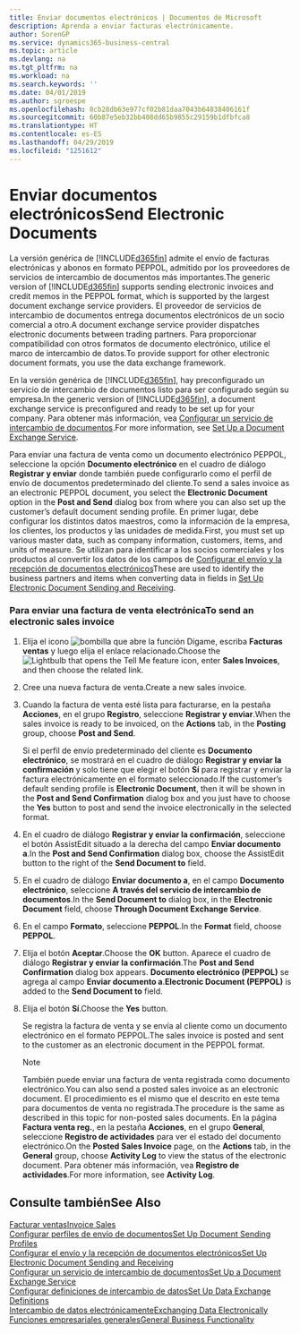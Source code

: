 ```yaml
---
title: Enviar documentos electrónicos | Documentos de Microsoft
description: Aprenda a enviar facturas electrónicamente.
author: SorenGP
ms.service: dynamics365-business-central
ms.topic: article
ms.devlang: na
ms.tgt_pltfrm: na
ms.workload: na
ms.search.keywords: ''
ms.date: 04/01/2019
ms.author: sgroespe
ms.openlocfilehash: 8cb28db63e977cf02b81daa7043b64838406161f
ms.sourcegitcommit: 60b87e5eb32bb408dd65b9855c29159b1dfbfca8
ms.translationtype: HT
ms.contentlocale: es-ES
ms.lasthandoff: 04/29/2019
ms.locfileid: "1251612"
---
```

# <a name="send-electronic-documents"></a><span data-ttu-id="dabf0-103">Enviar documentos electrónicos</span><span class="sxs-lookup"><span data-stu-id="dabf0-103">Send Electronic Documents</span></span>
<span data-ttu-id="dabf0-104">La versión genérica de [!INCLUDE[d365fin](includes/d365fin_md.md)] admite el envío de facturas electrónicas y abonos en formato PEPPOL, admitido por los proveedores de servicios de intercambio de documentos más importantes.</span><span class="sxs-lookup"><span data-stu-id="dabf0-104">The generic version of [!INCLUDE[d365fin](includes/d365fin_md.md)] supports sending electronic invoices and credit memos in the PEPPOL format, which is supported by the largest document exchange service providers.</span></span> <span data-ttu-id="dabf0-105">El proveedor de servicios de intercambio de documentos entrega documentos electrónicos de un socio comercial a otro.</span><span class="sxs-lookup"><span data-stu-id="dabf0-105">A document exchange service provider dispatches electronic documents between trading partners.</span></span> <span data-ttu-id="dabf0-106">Para proporcionar compatibilidad con otros formatos de documento electrónico, utilice el marco de intercambio de datos.</span><span class="sxs-lookup"><span data-stu-id="dabf0-106">To provide support for other electronic document formats, you use the data exchange framework.</span></span>  

 <span data-ttu-id="dabf0-107">En la versión genérica de [!INCLUDE[d365fin](includes/d365fin_md.md)], hay preconfigurado un servicio de intercambio de documentos listo para ser configurado según su empresa.</span><span class="sxs-lookup"><span data-stu-id="dabf0-107">In the generic version of [!INCLUDE[d365fin](includes/d365fin_md.md)], a document exchange service is preconfigured and ready to be set up for your company.</span></span> <span data-ttu-id="dabf0-108">Para obtener más información, vea [Configurar un servicio de intercambio de documentos](across-how-to-set-up-a-document-exchange-service.md).</span><span class="sxs-lookup"><span data-stu-id="dabf0-108">For more information, see [Set Up a Document Exchange Service](across-how-to-set-up-a-document-exchange-service.md).</span></span>  

 <span data-ttu-id="dabf0-109">Para enviar una factura de venta como un documento electrónico PEPPOL, seleccione la opción **Documento electrónico** en el cuadro de diálogo **Registrar y enviar** donde también puede configurarlo como el perfil de envío de documentos predeterminado del cliente.</span><span class="sxs-lookup"><span data-stu-id="dabf0-109">To send a sales invoice as an electronic PEPPOL document, you select the **Electronic Document** option in the **Post and Send** dialog box from where you can also set up the customer’s default document sending profile.</span></span> <span data-ttu-id="dabf0-110">En primer lugar, debe configurar los distintos datos maestros, como la información de la empresa, los clientes, los productos y las unidades de medida.</span><span class="sxs-lookup"><span data-stu-id="dabf0-110">First, you must set up various master data, such as company information, customers, items, and units of measure.</span></span> <span data-ttu-id="dabf0-111">Se utilizan para identificar a los socios comerciales y los productos al convertir los datos de los campos de [Configurar el envío y la recepción de documentos electrónicos](across-how-to-set-up-electronic-document-sending-and-receiving.md)</span><span class="sxs-lookup"><span data-stu-id="dabf0-111">These are used to identify the business partners and items when converting data in fields in [Set Up Electronic Document Sending and Receiving](across-how-to-set-up-electronic-document-sending-and-receiving.md).</span></span>  

### <a name="to-send-an-electronic-sales-invoice"></a><span data-ttu-id="dabf0-112">Para enviar una factura de venta electrónica</span><span class="sxs-lookup"><span data-stu-id="dabf0-112">To send an electronic sales invoice</span></span>  

1.  <span data-ttu-id="dabf0-113">Elija el icono ![bombilla que abre la función Dígame](media/ui-search/search_small.png "Dígame que desea hacer"), escriba **Facturas ventas** y luego elija el enlace relacionado.</span><span class="sxs-lookup"><span data-stu-id="dabf0-113">Choose the ![Lightbulb that opens the Tell Me feature](media/ui-search/search_small.png "Tell me what you want to do") icon, enter **Sales Invoices**, and then choose the related link.</span></span>  

2.  <span data-ttu-id="dabf0-114">Cree una nueva factura de venta.</span><span class="sxs-lookup"><span data-stu-id="dabf0-114">Create a new sales invoice.</span></span>  

3.  <span data-ttu-id="dabf0-115">Cuando la factura de venta esté lista para facturarse, en la pestaña **Acciones**, en el grupo **Registro**, seleccione **Registrar y enviar**.</span><span class="sxs-lookup"><span data-stu-id="dabf0-115">When the sales invoice is ready to be invoiced, on the **Actions** tab, in the **Posting** group, choose **Post and Send**.</span></span>  

     <span data-ttu-id="dabf0-116">Si el perfil de envío predeterminado del cliente es **Documento electrónico**, se mostrará en el cuadro de diálogo **Registrar y enviar la confirmación** y solo tiene que elegir el botón **Sí** para registrar y enviar la factura electrónicamente en el formato seleccionado.</span><span class="sxs-lookup"><span data-stu-id="dabf0-116">If the customer’s default sending profile is **Electronic Document**, then it will be shown in the **Post and Send Confirmation** dialog box and you just have to choose the **Yes** button to post and send the invoice electronically in the selected format.</span></span>  

4.  <span data-ttu-id="dabf0-117">En el cuadro de diálogo **Registrar y enviar la confirmación**, seleccione el botón AssistEdit situado a la derecha del campo **Enviar documento a**.</span><span class="sxs-lookup"><span data-stu-id="dabf0-117">In the **Post and Send Confirmation** dialog box, choose the AssistEdit button to the right of the **Send Document to** field.</span></span>  

5.  <span data-ttu-id="dabf0-118">En el cuadro de diálogo **Enviar documento a**, en el campo **Documento electrónico**, seleccione **A través del servicio de intercambio de documentos**.</span><span class="sxs-lookup"><span data-stu-id="dabf0-118">In the **Send Document to** dialog box, in the **Electronic Document** field, choose **Through Document Exchange Service**.</span></span>  

6.  <span data-ttu-id="dabf0-119">En el campo **Formato**, seleccione **PEPPOL**.</span><span class="sxs-lookup"><span data-stu-id="dabf0-119">In the **Format** field, choose **PEPPOL**.</span></span>  

7.  <span data-ttu-id="dabf0-120">Elija el botón **Aceptar**.</span><span class="sxs-lookup"><span data-stu-id="dabf0-120">Choose the **OK** button.</span></span> <span data-ttu-id="dabf0-121">Aparece el cuadro de diálogo **Registrar y enviar la confirmación**.</span><span class="sxs-lookup"><span data-stu-id="dabf0-121">The **Post and Send Confirmation** dialog box appears.</span></span> <span data-ttu-id="dabf0-122">**Documento electrónico (PEPPOL)** se agrega al campo **Enviar documento a**.</span><span class="sxs-lookup"><span data-stu-id="dabf0-122">**Electronic Document (PEPPOL)** is added to the **Send Document to** field.</span></span>  

8.  <span data-ttu-id="dabf0-123">Elija el botón **Sí**.</span><span class="sxs-lookup"><span data-stu-id="dabf0-123">Choose the **Yes** button.</span></span>  

     <span data-ttu-id="dabf0-124">Se registra la factura de venta y se envía al cliente como un documento electrónico en el formato PEPPOL.</span><span class="sxs-lookup"><span data-stu-id="dabf0-124">The sales invoice is posted and sent to the customer as an electronic document in the PEPPOL format.</span></span>  

    > [!NOTE]  
    >  <span data-ttu-id="dabf0-125">También puede enviar una factura de venta registrada como documento electrónico.</span><span class="sxs-lookup"><span data-stu-id="dabf0-125">You can also send a posted sales invoice as an electronic document.</span></span> <span data-ttu-id="dabf0-126">El procedimiento es el mismo que el descrito en este tema para documentos de venta no registrada.</span><span class="sxs-lookup"><span data-stu-id="dabf0-126">The procedure is the same as described in this topic for non-posted sales documents.</span></span> <span data-ttu-id="dabf0-127">En la página **Factura venta reg.**, en la pestaña **Acciones**, en el grupo **General**, seleccione **Registro de actividades** para ver el estado del documento electrónico.</span><span class="sxs-lookup"><span data-stu-id="dabf0-127">On the **Posted Sales Invoice** page, on the **Actions** tab, in the **General** group, choose **Activity Log** to view the status of the electronic document.</span></span> <span data-ttu-id="dabf0-128">Para obtener más información, vea **Registro de actividades**.</span><span class="sxs-lookup"><span data-stu-id="dabf0-128">For more information, see **Activity Log**.</span></span>  

## <a name="see-also"></a><span data-ttu-id="dabf0-129">Consulte también</span><span class="sxs-lookup"><span data-stu-id="dabf0-129">See Also</span></span>  
[<span data-ttu-id="dabf0-130">Facturar ventas</span><span class="sxs-lookup"><span data-stu-id="dabf0-130">Invoice Sales</span></span>](sales-how-invoice-sales.md)  
[<span data-ttu-id="dabf0-131">Configurar perfiles de envío de documentos</span><span class="sxs-lookup"><span data-stu-id="dabf0-131">Set Up Document Sending Profiles</span></span>](sales-how-setup-document-send-profiles.md)  
[<span data-ttu-id="dabf0-132">Configurar el envío y la recepción de documentos electrónicos</span><span class="sxs-lookup"><span data-stu-id="dabf0-132">Set Up Electronic Document Sending and Receiving</span></span>](across-how-to-set-up-electronic-document-sending-and-receiving.md)  
[<span data-ttu-id="dabf0-133">Configurar un servicio de intercambio de documentos</span><span class="sxs-lookup"><span data-stu-id="dabf0-133">Set Up a Document Exchange Service</span></span>](across-how-to-set-up-a-document-exchange-service.md)  
[<span data-ttu-id="dabf0-134">Configurar definiciones de intercambio de datos</span><span class="sxs-lookup"><span data-stu-id="dabf0-134">Set Up Data Exchange Definitions</span></span>](across-how-to-set-up-data-exchange-definitions.md)  
[<span data-ttu-id="dabf0-135">Intercambio de datos electrónicamente</span><span class="sxs-lookup"><span data-stu-id="dabf0-135">Exchanging Data Electronically</span></span>](across-data-exchange.md)  
[<span data-ttu-id="dabf0-136">Funciones empresariales generales</span><span class="sxs-lookup"><span data-stu-id="dabf0-136">General Business Functionality</span></span>](ui-across-business-areas.md)  
